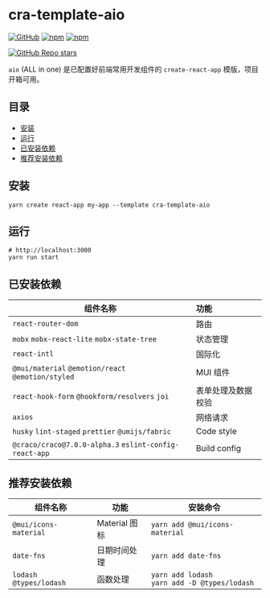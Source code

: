 # cra-template-aio

[![GitHub](https://img.shields.io/github/license/ysbjlzlx/cra-template-aio)](https://github.com/ysbjlzlx/cra-template-aio/blob/main/LICENSE)
[![npm](https://img.shields.io/npm/v/cra-template-aio)](https://www.npmjs.com/package/cra-template-aio)
[![npm](https://img.shields.io/npm/dy/cra-template-aio)](https://www.npmjs.com/package/cra-template-aio)


[![GitHub Repo stars](https://img.shields.io/github/stars/ysbjlzlx/cra-template-aio?style=social)](https://github.com/ysbjlzlx/cra-template-aio)

`aio` (ALL in one) 是已配置好前端常用开发组件的 `create-react-app` 模版，项目开箱可用。

## 目录

* [安装](#安装)
* [运行](#运行)
* [已安装依赖](#已安装依赖)
* [推荐安装依赖](#推荐安装依赖)

## 安装

```shell
yarn create react-app my-app --template cra-template-aio
```

## 运行

```shell
# http://localhost:3000
yarn run start
```

## 已安装依赖

| 组件名称                                                   | 功能           |
|--------------------------------------------------------|:-------------|
| `react-router-dom`                                     | 路由           |
| `mobx` `mobx-react-lite` `mobx-state-tree`             | 状态管理         |
| `react-intl`                                           | 国际化          |
| `@mui/material` `@emotion/react` `@emotion/styled`     | MUI 组件       |
| `react-hook-form` `@hookform/resolvers` `joi`          | 表单处理及数据校验    |
| `axios`                                                | 网络请求         |
| `husky` `lint-staged` `prettier` `@umijs/fabric`       | Code style   |
| `@craco/craco@7.0.0-alpha.3` `eslint-config-react-app` | Build config |


## 推荐安装依赖

| 组件名称                     | 功能          | 安装命令                                               |
|--------------------------|-------------|----------------------------------------------------|
| `@mui/icons-material`    | Material 图标 | `yarn add @mui/icons-material`                     |
| `date-fns`               | 日期时间处理      | `yarn add date-fns`                                |
| `lodash` `@types/lodash` | 函数处理        | `yarn add lodash`<br />`yarn add -D @types/lodash` |

